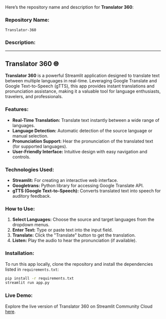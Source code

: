 Here’s the repository name and description for **Translator 360**:

### **Repository Name:**
`Translator-360`

### **Description:**

---

## Translator 360 🌐

**Translator 360** is a powerful Streamlit application designed to translate text between multiple languages in real-time. Leveraging Google Translate and Google Text-to-Speech (gTTS), this app provides instant translations and pronunciation assistance, making it a valuable tool for language enthusiasts, travelers, and professionals.

### Features:
- **Real-Time Translation:** Translate text instantly between a wide range of languages.
- **Language Detection:** Automatic detection of the source language or manual selection.
- **Pronunciation Support:** Hear the pronunciation of the translated text (for supported languages).
- **User-Friendly Interface:** Intuitive design with easy navigation and controls.

### Technologies Used:
- **Streamlit:** For creating an interactive web interface.
- **Googletrans:** Python library for accessing Google Translate API.
- **gTTS (Google Text-to-Speech):** Converts translated text into speech for auditory feedback.

### How to Use:
1. **Select Languages:** Choose the source and target languages from the dropdown menus.
2. **Enter Text:** Type or paste text into the input field.
3. **Translate:** Click the "Translate" button to get the translation.
4. **Listen:** Play the audio to hear the pronunciation (if available).

### Installation:
To run this app locally, clone the repository and install the dependencies listed in `requirements.txt`:

```bash
pip install -r requirements.txt
streamlit run app.py
```

### Live Demo:
Explore the live version of Translator 360 on Streamlit Community Cloud [here](#).
